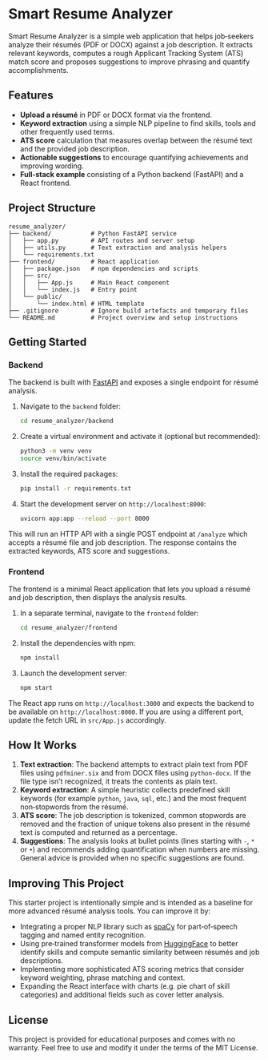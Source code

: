 # Smart Resume Analyzer


Smart Resume Analyzer is a simple web application that helps job‑seekers analyze their résumés (PDF or DOCX) against a job description.  It extracts relevant keywords, computes a rough Applicant Tracking System (ATS) match score and proposes suggestions to improve phrasing and quantify accomplishments.

## Features

- **Upload a résumé** in PDF or DOCX format via the frontend.
- **Keyword extraction** using a simple NLP pipeline to find skills, tools and other frequently used terms.
- **ATS score** calculation that measures overlap between the résumé text and the provided job description.
- **Actionable suggestions** to encourage quantifying achievements and improving wording.
- **Full‑stack example** consisting of a Python backend (FastAPI) and a React frontend.

## Project Structure

```
resume_analyzer/
├── backend/           # Python FastAPI service
│   ├── app.py         # API routes and server setup
│   ├── utils.py       # Text extraction and analysis helpers
│   └── requirements.txt
├── frontend/          # React application
│   ├── package.json   # npm dependencies and scripts
│   ├── src/
│   │   ├── App.js     # Main React component
│   │   └── index.js   # Entry point
│   └── public/
│       └── index.html # HTML template
├── .gitignore         # Ignore build artefacts and temporary files
└── README.md          # Project overview and setup instructions
```

## Getting Started

### Backend

The backend is built with [FastAPI](https://fastapi.tiangolo.com/) and exposes a single endpoint for résumé analysis.

1. Navigate to the `backend` folder:

   ```bash
   cd resume_analyzer/backend
   ```

2. Create a virtual environment and activate it (optional but recommended):

   ```bash
   python3 -m venv venv
   source venv/bin/activate
   ```

3. Install the required packages:

   ```bash
   pip install -r requirements.txt
   ```

4. Start the development server on `http://localhost:8000`:

   ```bash
   uvicorn app:app --reload --port 8000
   ```

This will run an HTTP API with a single POST endpoint at `/analyze` which accepts a résumé file and job description.  The response contains the extracted keywords, ATS score and suggestions.

### Frontend

The frontend is a minimal React application that lets you upload a résumé and job description, then displays the analysis results.

1. In a separate terminal, navigate to the `frontend` folder:

   ```bash
   cd resume_analyzer/frontend
   ```

2. Install the dependencies with npm:

   ```bash
   npm install
   ```

   

3. Launch the development server:

   ```bash
   npm start
   ```

The React app runs on `http://localhost:3000` and expects the backend to be available on `http://localhost:8000`.  If you are using a different port, update the fetch URL in `src/App.js` accordingly.

## How It Works

1. **Text extraction**: The backend attempts to extract plain text from PDF files using `pdfminer.six` and from DOCX files using `python-docx`.  If the file type isn’t recognized, it treats the contents as plain text.
2. **Keyword extraction**:  A simple heuristic collects predefined skill keywords (for example `python`, `java`, `sql`, etc.) and the most frequent non‑stopwords from the résumé.
3. **ATS score**:  The job description is tokenized, common stopwords are removed and the fraction of unique tokens also present in the résumé text is computed and returned as a percentage.
4. **Suggestions**:  The analysis looks at bullet points (lines starting with `-`, `*` or `•`) and recommends adding quantification when numbers are missing.  General advice is provided when no specific suggestions are found.

## Improving This Project


This starter project is intentionally simple and is intended as a baseline for more advanced résumé analysis tools.  You can improve it by:

- Integrating a proper NLP library such as [spaCy](https://spacy.io/) for part‑of‑speech tagging and named entity recognition.
- Using pre‑trained transformer models from [HuggingFace](https://huggingface.co/) to better identify skills and compute semantic similarity between résumés and job descriptions.
- Implementing more sophisticated ATS scoring metrics that consider keyword weighting, phrase matching and context.
- Expanding the React interface with charts (e.g. pie chart of skill categories) and additional fields such as cover letter analysis.


## License

This project is provided for educational purposes and comes with no warranty.  Feel free to use and modify it under the terms of the MIT License.
